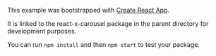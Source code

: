 This example was bootstrapped with [Create React App](https://github.com/facebook/create-react-app).

It is linked to the react-x-carousel package in the parent directory for development purposes.

You can run `npm install` and then `npm start` to test your package.
